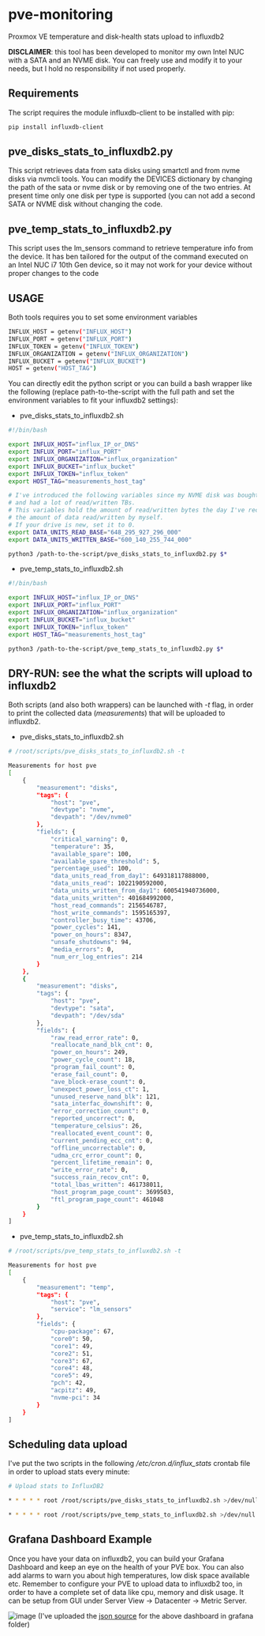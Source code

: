 # pve-monitoring
Proxmox VE temperature and disk-health stats upload to influxdb2

**DISCLAIMER**: this tool has been developed to monitor my own Intel NUC with a SATA and an NVME disk. You can freely use and modify it to your needs, but I hold no responsibility if not used properly. 

## Requirements

The script requires the module influxdb-client to be installed with pip:

```bash
pip install influxdb-client
```

## pve_disks_stats_to_influxdb2.py

This script retrieves data from sata disks using smartctl and from nvme disks via nvmcli tools.
You can modify the DEVICES dictionary by changing the path of the sata or nvme disk or by removing one of the two entries.
At present time only one disk per type is supported (you can not add a second SATA or NVME disk without changing the code.

## pve_temp_stats_to_influxdb2.py

This script uses the lm_sensors command to retrieve temperature info from the device. It has ben tailored for the output of the command executed on an Intel NUC i7 10th Gen device, so it may not work for your device without proper changes to the code

## USAGE

Both tools requires you to set some environment variables 

```bash
INFLUX_HOST = getenv("INFLUX_HOST")
INFLUX_PORT = getenv("INFLUX_PORT")
INFLUX_TOKEN = getenv("INFLUX_TOKEN")
INFLUX_ORGANIZATION = getenv("INFLUX_ORGANIZATION")
INFLUX_BUCKET = getenv("INFLUX_BUCKET")
HOST = getenv("HOST_TAG")
```

You can directly edit the python script or you can build a bash wrapper like the following 
(replace path-to-the-script with the full path and set the environment variables to fit your influxdb2 settings):

- pve_disks_stats_to_influxdb2.sh

```bash
#!/bin/bash

export INFLUX_HOST="influx_IP_or_DNS"
export INFLUX_PORT="influx_PORT"
export INFLUX_ORGANIZATION="influx_organization"
export INFLUX_BUCKET="influx_bucket"
export INFLUX_TOKEN="influx_token"
export HOST_TAG="measurements_host_tag"

# I've introduced the following variables since my NVME disk was bought from another person 
# and had a lot of read/written TBs.
# This variables hold the amount of read/written bytes the day I've received it, so I can know 
# the amount of data read/written by myself. 
# If your drive is new, set it to 0.
export DATA_UNITS_READ_BASE="648_295_927_296_000"
export DATA_UNITS_WRITTEN_BASE="600_140_255_744_000"

python3 /path-to-the-script/pve_disks_stats_to_influxdb2.py $*
```

- pve_temp_stats_to_influxdb2.sh

```bash
#!/bin/bash

export INFLUX_HOST="influx_IP_or_DNS"
export INFLUX_PORT="influx_PORT"
export INFLUX_ORGANIZATION="influx_organization"
export INFLUX_BUCKET="influx_bucket"
export INFLUX_TOKEN="influx_token"
export HOST_TAG="measurements_host_tag"

python3 /path-to-the-script/pve_temp_stats_to_influxdb2.py $*
```

## DRY-RUN: see the what the scripts will upload to influxdb2

Both scripts (and also both wrappers) can be launched with *-t* flag, in order to print the collected data (*measurements*) 
that will be uploaded to influxdb2.

- pve_disks_stats_to_influxdb2.sh

```bash
# /root/scripts/pve_disks_stats_to_influxdb2.sh -t

Measurements for host pve
[
    {
        "measurement": "disks",
        "tags": {
            "host": "pve",
            "devtype": "nvme",
            "devpath": "/dev/nvme0"
        },
        "fields": {
            "critical_warning": 0,
            "temperature": 35,
            "available_spare": 100,
            "available_spare_threshold": 5,
            "percentage_used": 100,
            "data_units_read_from_day1": 649318117888000,
            "data_units_read": 1022190592000,
            "data_units_written_from_day1": 600541940736000,
            "data_units_written": 401684992000,
            "host_read_commands": 2156546787,
            "host_write_commands": 1595165397,
            "controller_busy_time": 43706,
            "power_cycles": 141,
            "power_on_hours": 8347,
            "unsafe_shutdowns": 94,
            "media_errors": 0,
            "num_err_log_entries": 214
        }
    },
    {
        "measurement": "disks",
        "tags": {
            "host": "pve",
            "devtype": "sata",
            "devpath": "/dev/sda"
        },
        "fields": {
            "raw_read_error_rate": 0,
            "reallocate_nand_blk_cnt": 0,
            "power_on_hours": 249,
            "power_cycle_count": 18,
            "program_fail_count": 0,
            "erase_fail_count": 0,
            "ave_block-erase_count": 0,
            "unexpect_power_loss_ct": 1,
            "unused_reserve_nand_blk": 121,
            "sata_interfac_downshift": 0,
            "error_correction_count": 0,
            "reported_uncorrect": 0,
            "temperature_celsius": 26,
            "reallocated_event_count": 0,
            "current_pending_ecc_cnt": 0,
            "offline_uncorrectable": 0,
            "udma_crc_error_count": 0,
            "percent_lifetime_remain": 0,
            "write_error_rate": 0,
            "success_rain_recov_cnt": 0,
            "total_lbas_written": 461738011,
            "host_program_page_count": 3699503,
            "ftl_program_page_count": 461048
        }
    }
]
```

- pve_temp_stats_to_influxdb2.sh

```bash
# /root/scripts/pve_temp_stats_to_influxdb2.sh -t

Measurements for host pve
[
    {
        "measurement": "temp",
        "tags": {
            "host": "pve",
            "service": "lm_sensors"
        },
        "fields": {
            "cpu-package": 67,
            "core0": 50,
            "core1": 49,
            "core2": 51,
            "core3": 67,
            "core4": 48,
            "core5": 49,
            "pch": 42,
            "acpitz": 49,
            "nvme-pci": 34
        }
    }
]
```

## Scheduling data upload

I've put the two scripts in the following */etc/cron.d/influx_stats* crontab file in order to upload stats every minute:

```bash
# Upload stats to InfluxDB2

* * * * * root /root/scripts/pve_disks_stats_to_influxdb2.sh >/dev/null 2>&1

* * * * * root /root/scripts/pve_temp_stats_to_influxdb2.sh >/dev/null 2>&1
```

## Grafana Dashboard Example

Once you have your data on influxdb2, you can build your Grafana Dashboard and keep an eye on the health of your PVE box. 
You can also add alarms to warn you about high temperatures, low disk space available etc. Remember to configure your
PVE to upload data to influxdb2 too, in order to have a complete set of data like cpu, memory and disk usage. It can
be setup from GUI under Server View -> Datacenter -> Metric Server.

![image](./grafana/Proxmox%20VE%20Grafana%20Dashboard%20Example.png)
(I've uploaded the [json source](./grafana/pve_grafana_dashboard.json) for the above dashboard in grafana folder)
